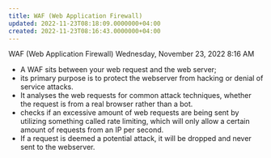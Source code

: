 ```yaml
---
title: WAF (Web Application Firewall)
updated: 2022-11-23T08:18:09.0000000+04:00
created: 2022-11-23T08:16:43.0000000+04:00
---
```


WAF (Web Application Firewall)
Wednesday, November 23, 2022
8:16 AM
- A WAF sits between your web request and the web server;
- its primary purpose is to protect the webserver from hacking or denial of service attacks.
- It analyses the web requests for common attack techniques, whether the request is from a real browser rather than a bot.
- checks if an excessive amount of web requests are being sent by utilizing something called rate limiting, which will only allow a certain amount of requests from an IP per second.
- If a request is deemed a potential attack, it will be dropped and never sent to the webserver.
